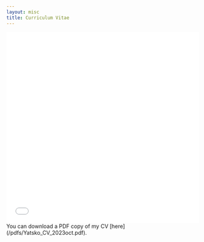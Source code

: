 ```yaml
---
layout: misc
title: Curriculum Vitae
---
```


<iframe src="/pdfs/Yatsko_CV_2023oct.pdf" width="100%" height="500" frameborder="no" border="0" marginwidth="0" marginheight="0"></iframe>
You can download a PDF copy of my CV [here](/pdfs/Yatsko_CV_2023oct.pdf).
